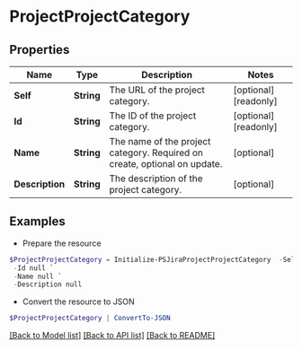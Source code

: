 # ProjectProjectCategory
## Properties

Name | Type | Description | Notes
------------ | ------------- | ------------- | -------------
**Self** | **String** | The URL of the project category. | [optional] [readonly] 
**Id** | **String** | The ID of the project category. | [optional] [readonly] 
**Name** | **String** | The name of the project category. Required on create, optional on update. | [optional] 
**Description** | **String** | The description of the project category. | [optional] 

## Examples

- Prepare the resource
```powershell
$ProjectProjectCategory = Initialize-PSJiraProjectProjectCategory  -Self null `
 -Id null `
 -Name null `
 -Description null
```

- Convert the resource to JSON
```powershell
$ProjectProjectCategory | ConvertTo-JSON
```

[[Back to Model list]](../README.md#documentation-for-models) [[Back to API list]](../README.md#documentation-for-api-endpoints) [[Back to README]](../README.md)

